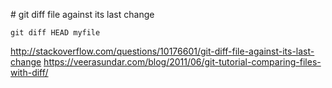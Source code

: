 # git diff file against its last change

```
git diff HEAD myfile
```
http://stackoverflow.com/questions/10176601/git-diff-file-against-its-last-change
https://veerasundar.com/blog/2011/06/git-tutorial-comparing-files-with-diff/


